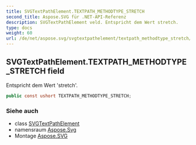 ```yaml
---
title: SVGTextPathElement.TEXTPATH_METHODTYPE_STRETCH
second_title: Aspose.SVG für .NET-API-Referenz
description: SVGTextPathElement veld. Entspricht dem Wert stretch.
type: docs
weight: 60
url: /de/net/aspose.svg/svgtextpathelement/textpath_methodtype_stretch/
---
```

## SVGTextPathElement.TEXTPATH_METHODTYPE_STRETCH field

Entspricht dem Wert 'stretch'.

```csharp
public const ushort TEXTPATH_METHODTYPE_STRETCH;
```

### Siehe auch

* class [SVGTextPathElement](../)
* namensraum [Aspose.Svg](../../svgtextpathelement/)
* Montage [Aspose.SVG](../../../)


